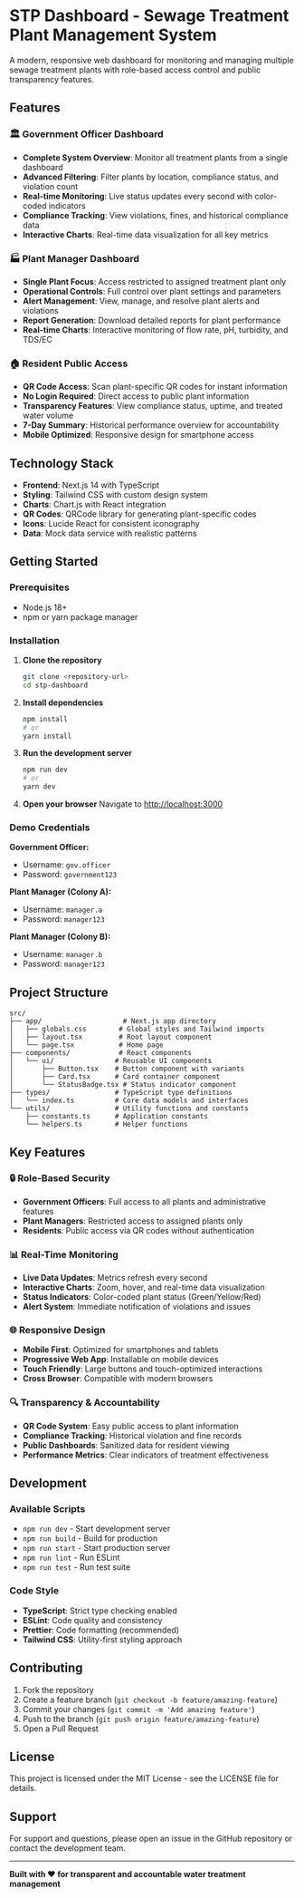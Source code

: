 # STP Dashboard - Sewage Treatment Plant Management System

A modern, responsive web dashboard for monitoring and managing multiple sewage treatment plants with role-based access control and public transparency features.

## Features

### 🏛️ Government Officer Dashboard
- **Complete System Overview**: Monitor all treatment plants from a single dashboard
- **Advanced Filtering**: Filter plants by location, compliance status, and violation count
- **Real-time Monitoring**: Live status updates every second with color-coded indicators
- **Compliance Tracking**: View violations, fines, and historical compliance data
- **Interactive Charts**: Real-time data visualization for all key metrics

### 🏭 Plant Manager Dashboard
- **Single Plant Focus**: Access restricted to assigned treatment plant only
- **Operational Controls**: Full control over plant settings and parameters
- **Alert Management**: View, manage, and resolve plant alerts and violations
- **Report Generation**: Download detailed reports for plant performance
- **Real-time Charts**: Interactive monitoring of flow rate, pH, turbidity, and TDS/EC

### 🏠 Resident Public Access
- **QR Code Access**: Scan plant-specific QR codes for instant information
- **No Login Required**: Direct access to public plant information
- **Transparency Features**: View compliance status, uptime, and treated water volume
- **7-Day Summary**: Historical performance overview for accountability
- **Mobile Optimized**: Responsive design for smartphone access

## Technology Stack

- **Frontend**: Next.js 14 with TypeScript
- **Styling**: Tailwind CSS with custom design system
- **Charts**: Chart.js with React integration
- **QR Codes**: QRCode library for generating plant-specific codes
- **Icons**: Lucide React for consistent iconography
- **Data**: Mock data service with realistic patterns

## Getting Started

### Prerequisites

- Node.js 18+ 
- npm or yarn package manager

### Installation

1. **Clone the repository**
   ```bash
   git clone <repository-url>
   cd stp-dashboard
   ```

2. **Install dependencies**
   ```bash
   npm install
   # or
   yarn install
   ```

3. **Run the development server**
   ```bash
   npm run dev
   # or
   yarn dev
   ```

4. **Open your browser**
   Navigate to [http://localhost:3000](http://localhost:3000)

### Demo Credentials

**Government Officer:**
- Username: `gov.officer`
- Password: `government123`

**Plant Manager (Colony A):**
- Username: `manager.a`
- Password: `manager123`

**Plant Manager (Colony B):**
- Username: `manager.b`
- Password: `manager123`

## Project Structure

```
src/
├── app/                    # Next.js app directory
│   ├── globals.css        # Global styles and Tailwind imports
│   ├── layout.tsx         # Root layout component
│   └── page.tsx           # Home page
├── components/            # React components
│   └── ui/               # Reusable UI components
│       ├── Button.tsx    # Button component with variants
│       ├── Card.tsx      # Card container component
│       └── StatusBadge.tsx # Status indicator component
├── types/                # TypeScript type definitions
│   └── index.ts          # Core data models and interfaces
└── utils/                # Utility functions and constants
    ├── constants.ts      # Application constants
    └── helpers.ts        # Helper functions
```

## Key Features

### 🔒 Role-Based Security
- **Government Officers**: Full access to all plants and administrative features
- **Plant Managers**: Restricted access to assigned plants only
- **Residents**: Public access via QR codes without authentication

### 📊 Real-Time Monitoring
- **Live Data Updates**: Metrics refresh every second
- **Interactive Charts**: Zoom, hover, and real-time data visualization
- **Status Indicators**: Color-coded plant status (Green/Yellow/Red)
- **Alert System**: Immediate notification of violations and issues

### 🌐 Responsive Design
- **Mobile First**: Optimized for smartphones and tablets
- **Progressive Web App**: Installable on mobile devices
- **Touch Friendly**: Large buttons and touch-optimized interactions
- **Cross Browser**: Compatible with modern browsers

### 🔍 Transparency & Accountability
- **QR Code System**: Easy public access to plant information
- **Compliance Tracking**: Historical violation and fine records
- **Public Dashboards**: Sanitized data for resident viewing
- **Performance Metrics**: Clear indicators of treatment effectiveness

## Development

### Available Scripts

- `npm run dev` - Start development server
- `npm run build` - Build for production
- `npm run start` - Start production server
- `npm run lint` - Run ESLint
- `npm run test` - Run test suite

### Code Style

- **TypeScript**: Strict type checking enabled
- **ESLint**: Code quality and consistency
- **Prettier**: Code formatting (recommended)
- **Tailwind CSS**: Utility-first styling approach

## Contributing

1. Fork the repository
2. Create a feature branch (`git checkout -b feature/amazing-feature`)
3. Commit your changes (`git commit -m 'Add amazing feature'`)
4. Push to the branch (`git push origin feature/amazing-feature`)
5. Open a Pull Request

## License

This project is licensed under the MIT License - see the LICENSE file for details.

## Support

For support and questions, please open an issue in the GitHub repository or contact the development team.

---

**Built with ❤️ for transparent and accountable water treatment management**